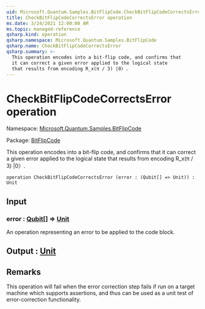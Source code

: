 ```yaml
---
uid: Microsoft.Quantum.Samples.BitFlipCode.CheckBitFlipCodeCorrectsError
title: CheckBitFlipCodeCorrectsError operation
ms.date: 3/24/2021 12:00:00 AM
ms.topic: managed-reference
qsharp.kind: operation
qsharp.namespace: Microsoft.Quantum.Samples.BitFlipCode
qsharp.name: CheckBitFlipCodeCorrectsError
qsharp.summary: >-
  This operation encodes into a bit-flip code, and confirms that
  it can correct a given error applied to the logical state
  that results from encoding R_x(π / 3) |0〉.
---
```


# CheckBitFlipCodeCorrectsError operation

Namespace: [Microsoft.Quantum.Samples.BitFlipCode](xref:Microsoft.Quantum.Samples.BitFlipCode)

Package: [BitFlipCode](https://nuget.org/packages/BitFlipCode)


This operation encodes into a bit-flip code, and confirms thatit can correct a given error applied to the logical statethat results from encoding R_x(π / 3) |0〉.

```qsharp
operation CheckBitFlipCodeCorrectsError (error : (Qubit[] => Unit)) : Unit
```


## Input

### error : [Qubit](xref:microsoft.quantum.lang-ref.qubit)[] => [Unit](xref:microsoft.quantum.lang-ref.unit) 

An operation representing an error to be applied to the codeblock.



## Output : [Unit](xref:microsoft.quantum.lang-ref.unit)



## Remarks

This operation will fail when the error correction step failsif run on a target machine which supports assertions, and thuscan be used as a unit test of error-correction functionality.